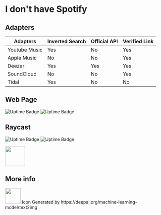 # I don't have Spotify

## Adapters

| Adapters      | Inverted Search | Official API | Verified Link |
| ------------- | --------------- | ------------ | ------------- |
| Youtube Music | Yes             | No           | Yes           |
| Apple Music   | No              | No           | Yes           |
| Deezer        | Yes             | Yes          | Yes           |
| SoundCloud    | No              | No           | Yes           |
| Tidal         | Yes             | No           | No            |

## Web Page

![Uptime Badge](https://uptime.donado.co/api/badge/2/uptime/24?labelPrefix=Web%20Page%20&labelSuffix=h) ![Uptime Badge](https://uptime.donado.co/api/badge/2/ping/24?labelPrefix=Web%20Page%20)

## Raycast

![Uptime Badge](https://uptime.donado.co/api/badge/3/uptime/24?labelPrefix=API%20&labelSuffix=h) ![Uptime Badge](https://uptime.donado.co/api/badge/3/ping/24?labelPrefix=API%20)

<a title="Install idonthavespotify Raycast Extension" href="https://www.raycast.com/sjdonado/idonthavespotify"><img src="https://www.raycast.com/sjdonado/idonthavespotify/install_button@2x.png?v=1.1" height="64" style="height: 64px;" alt=""></a>

## More info

<img width=50 src="https://user-images.githubusercontent.com/27580836/227801051-a71d389e-2510-4965-a23e-d7478fe28f13.jpeg"/>
Icon Generated by https://deepai.org/machine-learning-model/text2img
